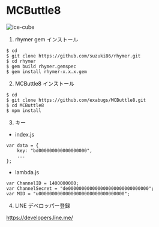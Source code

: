 # MCButtle8

![ice-cube](https://cloud.githubusercontent.com/assets/1234874/16717116/4757542a-474a-11e6-9934-d8d4df65e665.jpg)


 1. rhymer gem インストール

   ```
$ cd
$ git clone https://github.com/suzuki86/rhymer.git
$ cd rhymer
$ gem build rhymer.gemspec
$ gem install rhymer-x.x.x.gem
```

 2. MCButtle8 インストール

   ```
$ cd
$ git clone https://github.com/exabugs/MCButtle8.git
$ cd MCButtle8
$ npm install
```

 3. キー
   - index.js

  ```
  var data = {
      key: "bd000000000000000000",
      ...
  };
  ```
   - lambda.js

  ```
  var ChannelID = 1400000000;
  var ChannelSecret = "de000000000000000000000000000000";
  var MID = "u00000000000000000000000000000000";
  ```

 4. LINE デベロッパー登録

  https://developers.line.me/



